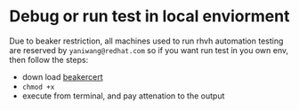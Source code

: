 # Debug or run test in local enviorment

Due to beaker restriction, all machines used to run rhvh automation testing are reserved by `yaniwang@redhat.com`
so if you want run test in you own env, then follow the steps:

- down load [beakercert](/uploads/cc9bcf3059c76090276965e718533282/beakercert)
- `chmod +x`
- execute from terminal, and pay attenation to the output